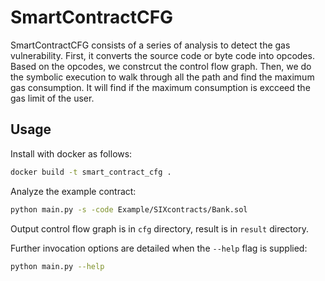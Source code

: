 # SmartContractCFG

SmartContractCFG consists of a series of analysis to detect the gas vulnerability. First, it converts the source code or byte code into opcodes. Based on the opcodes, we constrcut the control flow graph. Then, we do the symbolic execution to walk through all the path and find the maximum gas consumption. It will find if the maximum consumption is excceed the gas limit of the user.

## Usage

Install with docker as follows:

```bash
docker build -t smart_contract_cfg .
```

Analyze the example contract:

```bash
python main.py -s -code Example/SIXcontracts/Bank.sol
```

Output control flow graph is in `cfg` directory, result is in `result` directory.

Further invocation options are detailed when the `--help` flag is supplied:

```bash
python main.py --help
```
